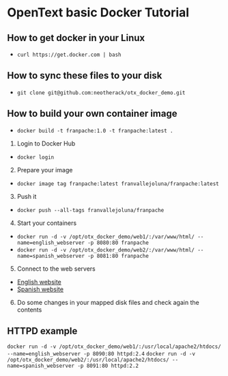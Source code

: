 # OpenText basic Docker Tutorial

## How to get docker in your Linux
- ```curl https://get.docker.com | bash```

## How to sync these files to your disk
- ```git clone git@github.com:neotherack/otx_docker_demo.git```

## How to build your own container image
- ```docker build -t franpache:1.0 -t franpache:latest .```

1. Login to Docker Hub
- ```docker login```

2. Prepare your image
- ```docker image tag franpache:latest franvallejoluna/franpache:latest```

3. Push it
- ```docker push --all-tags franvallejoluna/franpache```

4. Start your containers
- ```docker run -d -v /opt/otx_docker_demo/web1/:/var/www/html/ --name=english_webserver -p 8080:80 franpache```
- ```docker run -d -v /opt/otx_docker_demo/web2/:/var/www/html/ --name=spanish_webserver -p 8081:80 franpache```

5. Connect to the web servers
- [English website](https://localhost:8080)
- [Spanish website](https://localhost:8081)

6. Do some changes in your mapped disk files and check again the contents


## HTTPD example 
```docker run -d -v /opt/otx_docker_demo/web1/:/usr/local/apache2/htdocs/ --name=english_webserver -p 8090:80 httpd:2.4```
```docker run -d -v /opt/otx_docker_demo/web2/:/usr/local/apache2/htdocs/ --name=spanish_webserver -p 8091:80 httpd:2.2```
